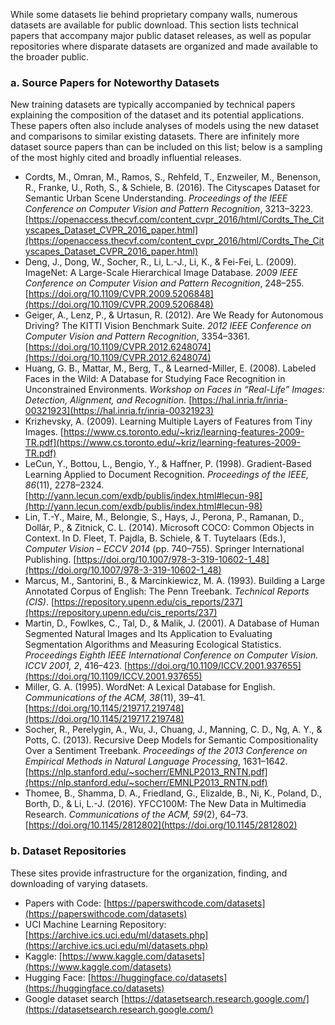 While some datasets lie behind proprietary company walls, numerous datasets are available for public download. This section lists technical papers that accompany major public dataset releases, as well as popular repositories where disparate datasets are organized and made available to the broader public.

### **a. Source Papers for Noteworthy Datasets** 

New training datasets are typically accompanied by technical papers explaining the composition of the dataset and its potential applications. These papers often also include analyses of models using the new dataset and comparisons to similar existing datasets. There are infinitely more dataset source papers than can be included on this list; below is a sampling of the most highly cited and broadly influential releases.

*   Cordts, M., Omran, M., Ramos, S., Rehfeld, T., Enzweiler, M., Benenson, R., Franke, U., Roth, S., & Schiele, B. (2016). The Cityscapes Dataset for Semantic Urban Scene Understanding. _Proceedings of the IEEE Conference on Computer Vision and Pattern Recognition_, 3213–3223. [https://openaccess.thecvf.com/content_cvpr_2016/html/Cordts_The_Cityscapes_Dataset_CVPR_2016_paper.html](https://openaccess.thecvf.com/content_cvpr_2016/html/Cordts_The_Cityscapes_Dataset_CVPR_2016_paper.html)
*   Deng, J., Dong, W., Socher, R., Li, L.-J., Li, K., & Fei-Fei, L. (2009). ImageNet: A Large-Scale Hierarchical Image Database. _2009 IEEE Conference on Computer Vision and Pattern Recognition_, 248–255. [https://doi.org/10.1109/CVPR.2009.5206848](https://doi.org/10.1109/CVPR.2009.5206848)
*   Geiger, A., Lenz, P., & Urtasun, R. (2012). Are We Ready for Autonomous Driving? The KITTI Vision Benchmark Suite. _2012 IEEE Conference on Computer Vision and Pattern Recognition_, 3354–3361. [https://doi.org/10.1109/CVPR.2012.6248074](https://doi.org/10.1109/CVPR.2012.6248074)
*   Huang, G. B., Mattar, M., Berg, T., & Learned-Miller, E. (2008). Labeled Faces in the Wild: A Database for Studying Face Recognition in Unconstrained Environments. _Workshop on Faces in “Real-Life” Images: Detection, Alignment, and Recognition_. [https://hal.inria.fr/inria-00321923](https://hal.inria.fr/inria-00321923)
*   Krizhevsky, A. (2009). Learning Multiple Layers of Features from Tiny Images. [https://www.cs.toronto.edu/~kriz/learning-features-2009-TR.pdf](https://www.cs.toronto.edu/~kriz/learning-features-2009-TR.pdf)
*   LeCun, Y., Bottou, L., Bengio, Y., & Haffner, P. (1998). Gradient-Based Learning Applied to Document Recognition. _Proceedings of the IEEE, 86_(11), 2278–2324. [http://yann.lecun.com/exdb/publis/index.html#lecun-98](http://yann.lecun.com/exdb/publis/index.html#lecun-98)
*   Lin, T.-Y., Maire, M., Belongie, S., Hays, J., Perona, P., Ramanan, D., Dollár, P., & Zitnick, C. L. (2014). Microsoft COCO: Common Objects in Context. In D. Fleet, T. Pajdla, B. Schiele, & T. Tuytelaars (Eds.), _Computer Vision – ECCV 2014_ (pp. 740–755). Springer International Publishing. [https://doi.org/10.1007/978-3-319-10602-1_48](https://doi.org/10.1007/978-3-319-10602-1_48)
*   Marcus, M., Santorini, B., & Marcinkiewicz, M. A. (1993). Building a Large Annotated Corpus of English: The Penn Treebank. _Technical Reports (CIS)_. [https://repository.upenn.edu/cis_reports/237](https://repository.upenn.edu/cis_reports/237)
*   Martin, D., Fowlkes, C., Tal, D., & Malik, J. (2001). A Database of Human Segmented Natural Images and Its Application to Evaluating Segmentation Algorithms and Measuring Ecological Statistics. _Proceedings Eighth IEEE International Conference on Computer Vision. ICCV 2001, 2_, 416–423. [https://doi.org/10.1109/ICCV.2001.937655](https://doi.org/10.1109/ICCV.2001.937655)
*   Miller, G. A. (1995). WordNet: A Lexical Database for English. _Communications of the ACM, 38_(11), 39–41. [https://doi.org/10.1145/219717.219748](https://doi.org/10.1145/219717.219748)
*   Socher, R., Perelygin, A., Wu, J., Chuang, J., Manning, C. D., Ng, A. Y., & Potts, C. (2013). Recursive Deep Models for Semantic Compositionality Over a Sentiment Treebank. _Proceedings of the 2013 Conference on Empirical Methods in Natural Language Processing_, 1631–1642. [https://nlp.stanford.edu/~socherr/EMNLP2013_RNTN.pdf](https://nlp.stanford.edu/~socherr/EMNLP2013_RNTN.pdf)
*   Thomee, B., Shamma, D. A., Friedland, G., Elizalde, B., Ni, K., Poland, D., Borth, D., & Li, L.-J. (2016). YFCC100M: The New Data in Multimedia Research. _Communications of the ACM, 59_(2), 64–73. [https://doi.org/10.1145/2812802](https://doi.org/10.1145/2812802)

### **b. Dataset Repositories**

These sites provide infrastructure for the organization, finding, and downloading of varying datasets. 

*   Papers with Code: [https://paperswithcode.com/datasets](https://paperswithcode.com/datasets)
*   UCI Machine Learning Repository: [https://archive.ics.uci.edu/ml/datasets.php](https://archive.ics.uci.edu/ml/datasets.php)
*   Kaggle: [https://www.kaggle.com/datasets](https://www.kaggle.com/datasets)
*   Hugging Face: [https://huggingface.co/datasets](https://huggingface.co/datasets)
*   Google dataset search [https://datasetsearch.research.google.com/](https://datasetsearch.research.google.com/)
